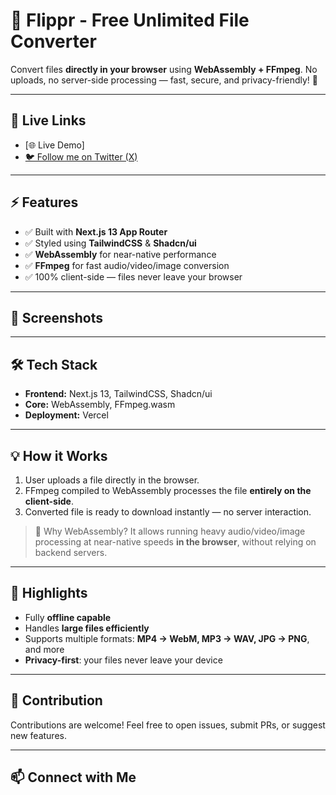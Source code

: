 # 🎉 Flippr - Free Unlimited File Converter

Convert files **directly in your browser** using **WebAssembly + FFmpeg**. No uploads, no server-side processing — fast, secure, and privacy-friendly! 🚀

---

## 🔗 Live Links

- [🌐 Live Demo]
- [🐦 Follow me on Twitter (X)](https://x.com/sunny_saurya)

---

## ⚡ Features

- ✅ Built with **Next.js 13 App Router**  
- ✅ Styled using **TailwindCSS** & **Shadcn/ui**  
- ✅ **WebAssembly** for near-native performance  
- ✅ **FFmpeg** for fast audio/video/image conversion  
- ✅ 100% client-side — files never leave your browser  

---

## 📸 Screenshots
---

## 🛠️ Tech Stack

- **Frontend:** Next.js 13, TailwindCSS, Shadcn/ui  
- **Core:** WebAssembly, FFmpeg.wasm  
- **Deployment:** Vercel  

---

## 💡 How it Works

1. User uploads a file directly in the browser.  
2. FFmpeg compiled to WebAssembly processes the file **entirely on the client-side**.  
3. Converted file is ready to download instantly — no server interaction.  

> 🔑 Why WebAssembly? It allows running heavy audio/video/image processing at near-native speeds **in the browser**, without relying on backend servers.

---

## 🌟 Highlights

- Fully **offline capable**  
- Handles **large files efficiently**  
- Supports multiple formats: **MP4 → WebM, MP3 → WAV, JPG → PNG**, and more  
- **Privacy-first**: your files never leave your device  

---

## 🙌 Contribution

Contributions are welcome! Feel free to open issues, submit PRs, or suggest new features.

---

## 📫 Connect with Me
# 